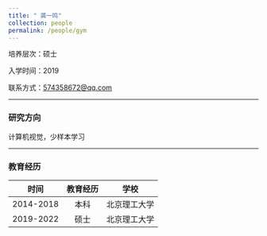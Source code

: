```yaml
---
title: " 龚一鸣"
collection: people
permalink: /people/gym
---
```

培养层次：硕士

入学时间：2019

联系方式：574358672@qq.com

---

### 研究方向

计算机视觉，少样本学习

---

### 教育经历


| 时间 | 教育经历 | 学校|
| :---: | :---: |:---:|
| 2014-2018 | 本科 | 北京理工大学|
|  2019-2022| 硕士 | 北京理工大学|
